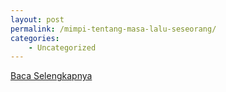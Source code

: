 ```yaml
---
layout: post
permalink: /mimpi-tentang-masa-lalu-seseorang/
categories:
    - Uncategorized
---
```


[Baca Selengkapnya](/10)